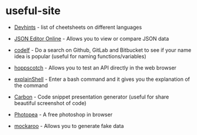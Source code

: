 # useful-site

- [Devhints](https://devhints.io/) - list of cheetsheets on different languages

- [JSON Editor Online](https://jsoneditoronline.org/) - Allows you to view or compare JSON data

- [codelf](https://unbug.github.io/codelf/#test) - Do a search on Github, GitLab and Bitbucket to see if your name idea is popular (useful for naming functions/variables)

- [hoppscotch](https://hoppscotch.io/) - Allows you to test an API directly in the web browser

- [explainShell](https://explainshell.com/) - Enter a bash command and it gives you the explanation of the command

- [Carbon](https://carbon.now.sh/) - Code snippet presentation generator (useful for share beautiful screenshot of code)

- [Photopea](https://www.photopea.com/) - A free photoshop in browser

- [mockaroo](https://www.mockaroo.com/) - Allows you to generate fake data
